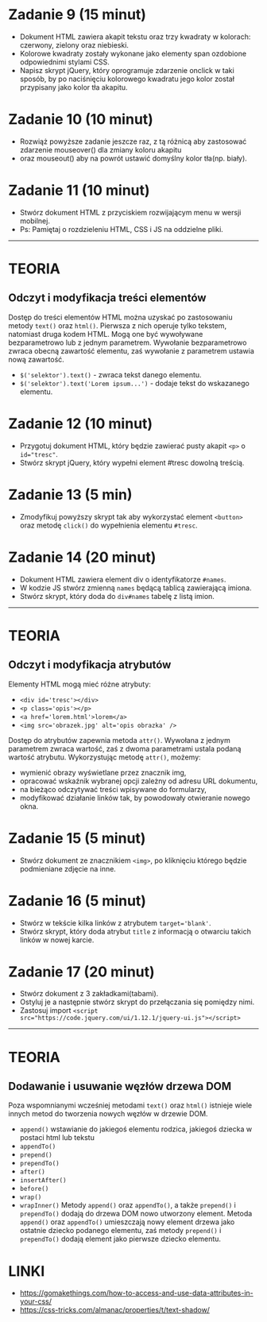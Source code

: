 # Zadanie 9 (15 minut)
- Dokument HTML zawiera akapit tekstu oraz trzy kwadraty w kolorach: czerwony, zielony oraz niebieski.
- Kolorowe kwadraty zostały wykonane jako elementy span ozdobione odpowiednimi stylami CSS. 
- Napisz skrypt jQuery, który oprogramuje zdarzenie onclick w taki sposób, by po naciśnięciu kolorowego kwadratu jego kolor został przypisany jako kolor tła akapitu.

# Zadanie 10 (10 minut) 
- Rozwiąż powyższe zadanie jeszcze raz, z tą różnicą aby zastosować zdarzenie mouseover() dla zmiany koloru akapitu 
- oraz mouseout() aby na powrót ustawić domyślny kolor tła(np. biały).

# Zadanie 11 (10 minut)
- Stwórz dokument HTML z przyciskiem rozwijającym menu w wersji mobilnej.
- Ps: Pamiętaj o rozdzieleniu HTML, CSS i JS na oddzielne pliki.

________________________________________________________________________________________________________
# TEORIA
## Odczyt  i modyfikacja treści elementów
Dostęp do treści elementów HTML można uzyskać po zastosowaniu metody ```text()``` oraz ```html()```. Pierwsza z nich operuje tylko tekstem, natomiast druga kodem HTML. Mogą one być wywoływane bezparametrowo lub z jednym parametrem. Wywołanie bezparametrowo zwraca obecną zawartość elementu, zaś wywołanie z parametrem ustawia nową zawartość.

- ```$('selektor').text()``` - zwraca tekst danego elementu.
- ```$('selektor').text('Lorem ipsum...')``` - dodaje tekst do wskazanego elementu.

# Zadanie 12 (10 minut) 
- Przygotuj dokument HTML, który będzie zawierać pusty akapit ```<p>``` o ```id="tresc"```. 
- Stwórz skrypt jQuery, który wypełni element #tresc dowolną treścią.

# Zadanie 13 (5 min) 
- Zmodyfikuj powyższy skrypt tak aby wykorzystać element ```<button>``` oraz metodę ```click()``` do wypełnienia elementu ```#tresc```.

# Zadanie 14 (20 minut)
- Dokument HTML zawiera element div o identyfikatorze ```#names```. 
- W kodzie JS stwórz zmienną ```names``` będącą tablicą zawierającą imiona. 
- Stwórz skrypt, który doda do ```div#names``` tabelę z listą imion.

________________________________________________________________________________________________________
# TEORIA
## Odczyt i modyfikacja atrybutów
Elementy HTML mogą mieć różne atrybuty:
- ```<div id='tresc'></div>```
- ```<p class='opis'></p>```
- ```<a href='lorem.html'>lorem</a>```
- ```<img src='obrazek.jpg' alt='opis obrazka' />```

Dostęp do atrybutów zapewnia metoda ```attr()```. Wywołana z jednym parametrem zwraca wartość, zaś z dwoma parametrami ustala podaną wartość atrybutu.
Wykorzystując metodę ```attr()```, możemy:
- wymienić obrazy wyświetlane przez znacznik img,
- opracować wskaźnik wybranej opcji zależny od adresu URL dokumentu,
- na bieżąco odczytywać treści wpisywane do formularzy,
- modyfikować działanie linków tak, by powodowały otwieranie nowego okna.

# Zadanie 15 (5 minut)
- Stwórz dokument ze znacznikiem ```<img>```, po kliknięciu którego będzie podmieniane zdjęcie na inne.

# Zadanie 16 (5 minut)
- Stwórz w tekście kilka linków z atrybutem ```target='blank'```. 
- Stwórz skrypt, który doda atrybut ```title``` z informacją o otwarciu takich linków w nowej karcie.

# Zadanie 17 (20 minut)
- Stwórz dokument z 3 zakładkami(tabami). 
- Ostyluj je a następnie stwórz skrypt do przełączania się pomiędzy nimi.
- Zastosuj import ```<script src="https://code.jquery.com/ui/1.12.1/jquery-ui.js"></script>```

________________________________________________________________________________________________________
# TEORIA
## Dodawanie i usuwanie węzłów drzewa DOM
Poza wspomnianymi wcześniej metodami ```text()``` oraz ```html()``` istnieje wiele innych metod do tworzenia nowych węzłów w drzewie DOM.
- ```append()``` wstawianie do jakiegoś elementu rodzica, jakiegoś dziecka w postaci html lub tekstu
- ```appendTo()```
- ```prepend()```
- ```prependTo()```
- ```after()```
- ```insertAfter()```
- ```before()```
- ```wrap()```
- ```wrapInner()```
Metody ```append()``` oraz ```appendTo()```, a także ```prepend()``` i ```prependTo()``` dodają do drzewa DOM nowo utworzony element. Metoda ```append()``` oraz ```appendTo()``` umieszczają nowy element drzewa jako ostatnie dziecko podanego elementu, zaś metody ```prepend()``` i ```prependTo()``` dodają element jako pierwsze dziecko elementu.

# LINKI
- https://gomakethings.com/how-to-access-and-use-data-attributes-in-your-css/
- https://css-tricks.com/almanac/properties/t/text-shadow/
